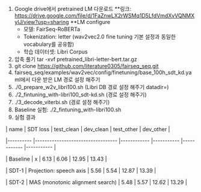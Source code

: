 1. Google drive에서 pretrained LM 다운로드
  **링크: https://drive.google.com/file/d/1FaZnwLX2rWSMq1D5LfdVmdXvVQNMXylJ/view?usp=sharing
  **LM configure
      - 모델: FairSeq-RoBERTa
      - Tokenization: letter (wav2vec2.0 fine tuning 기본 설정과 동일한 vocabulary를 공유함)
      - 학습 데이터셋: Libri Corpus
2. 압축 풀기 tar -xvf pretrained_libri-letter-bert.tar.gz
3. git clone https://github.com/literature0305/fairseq_seq.git
4. fairseq_seq/examples/wav2vec/config/finetuning/base_100h_sdt_kd.yaml에서 다운 받은 LM 경로 설정 해주기
5. ./0_prepare_w2v_libri100.sh (Libri DB 경로 설정 해주기 datadir=)
6. ./2_fintuning_with-libri100_sdt-kd.sh (경로 설정 해주기)
7. ./3_decode_viterbi.sh (경로 설정 해주기)
8. Baseline 실험: ./2_fintuning_with-libri100.sh
9. 실험 결과

| name     	| SDT loss                         	| test_clean 	| dev_clean 	| test_other 	| dev_other 	|

|----------	|----------------------------------	|------------	|-----------	|------------	|-----------	|

| Baseline 	| x                                	| 6.13       	| 6.06      	| 12.95      	| 13.43     	|

| SDT-1    	| Projection: speech axis          	| 5.56       	| 5.54      	| 12.87      	| 13.39     	|

| SDT-2    	| MAS (monotonic alignment search) 	| 5.48       	| 5.57      	| 12.62      	| 13.29     	|
